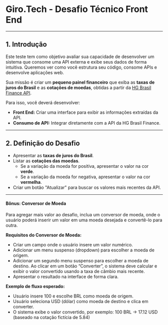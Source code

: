 # Giro.Tech - Desafio Técnico Front End

---
## **1. Introdução**
Este teste tem como objetivo avaliar sua capacidade de desenvolver um sistema que consome uma API externa e exibe seus dados de forma intuitiva. Queremos ver como você estrutura seu código, consome APIs e desenvolve aplicações web.

Sua missão é criar um **pequeno painel financeiro** que exiba as **taxas de juros do Brasil** e as **cotações de moedas**, obtidas a partir da [HG Brasil Finance API](https://console.hgbrasil.com/documentation/finance).

Para isso, você deverá desenvolver:  
- **Front End:** Criar uma interface para exibir as informações extraídas da API.  
- **Consumo de API:** Integrar diretamente com a API da HG Brasil Finance.


---

## **2. Definição do Desafio**

- Apresentar as **taxas de juros do Brasil**.
- Listar as **cotações das moedas**.  
  - Se a variação da moeda for positiva, apresentar o valor na cor **verde**.
  - Se a variação da moeda for negativa, apresentar o valor na cor **vermelha**.
- Criar um botão "Atualizar" para buscar os valores mais recentes da API. 

---
#### **Bônus: Conversor de Moeda**
Para agregar mais valor ao desafio, inclua um conversor de moeda, onde o usuário poderá inserir um valor em uma moeda desejada e convertê-lo para outra.

**Requisitos do Conversor de Moeda:**

- Criar um campo onde o usuário insere um valor numérico.
- Adicionar um menu suspenso (dropdown) para escolher a moeda de origem.
- Adicionar um segundo menu suspenso para escolher a moeda de destino.
Ao clicar em um botão “Converter”, o sistema deve calcular e exibir o valor convertido usando a taxa de câmbio mais recente.
- Apresentar o resultado na interface de forma clara.

**Exemplo de fluxo esperado:**

- Usuário insere 100 e escolhe BRL como moeda de origem.
- Usuário seleciona USD (dólar) como moeda de destino e clica em converter.
- O sistema exibe o valor convertido, por exemplo:
  100 BRL → 17.12 USD (baseado na cotação fictícia de 5.84)